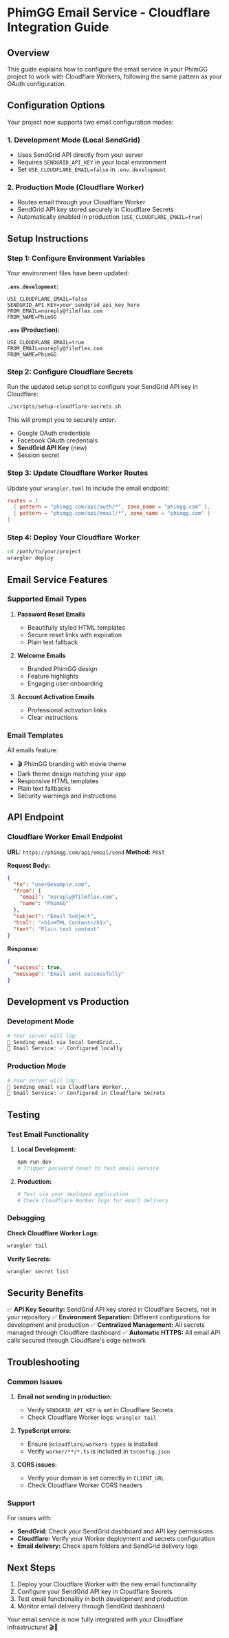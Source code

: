 # PhimGG Email Service - Cloudflare Integration Guide

## Overview

This guide explains how to configure the email service in your PhimGG project to work with Cloudflare Workers, following the same pattern as your OAuth configuration.

## Configuration Options

Your project now supports two email configuration modes:

### 1. **Development Mode** (Local SendGrid)
- Uses SendGrid API directly from your server
- Requires `SENDGRID_API_KEY` in your local environment
- Set `USE_CLOUDFLARE_EMAIL=false` in `.env.development`

### 2. **Production Mode** (Cloudflare Worker)
- Routes email through your Cloudflare Worker
- SendGrid API key stored securely in Cloudflare Secrets
- Automatically enabled in production (`USE_CLOUDFLARE_EMAIL=true`)

## Setup Instructions

### Step 1: Configure Environment Variables

Your environment files have been updated:

**`.env.development`:**
```env
USE_CLOUDFLARE_EMAIL=false
SENDGRID_API_KEY=your_sendgrid_api_key_here
FROM_EMAIL=noreply@filmflex.com
FROM_NAME=PhimGG
```

**`.env` (Production):**
```env
USE_CLOUDFLARE_EMAIL=true
FROM_EMAIL=noreply@filmflex.com
FROM_NAME=PhimGG
```

### Step 2: Configure Cloudflare Secrets

Run the updated setup script to configure your SendGrid API key in Cloudflare:

```bash
./scripts/setup-cloudflare-secrets.sh
```

This will prompt you to securely enter:
- Google OAuth credentials
- Facebook OAuth credentials
- **SendGrid API Key** (new)
- Session secret

### Step 3: Update Cloudflare Worker Routes

Update your `wrangler.toml` to include the email endpoint:

```toml
routes = [
  { pattern = "phimgg.com/api/auth/*", zone_name = "phimgg.com" },
  { pattern = "phimgg.com/api/email/*", zone_name = "phimgg.com" }
]
```

### Step 4: Deploy Your Cloudflare Worker

```bash
cd /path/to/your/project
wrangler deploy
```

## Email Service Features

### Supported Email Types

1. **Password Reset Emails**
   - Beautifully styled HTML templates
   - Secure reset links with expiration
   - Plain text fallback

2. **Welcome Emails**
   - Branded PhimGG design
   - Feature highlights
   - Engaging user onboarding

3. **Account Activation Emails**
   - Professional activation links
   - Clear instructions

### Email Templates

All emails feature:
- 🎬 PhimGG branding with movie theme
- Dark theme design matching your app
- Responsive HTML templates
- Plain text fallbacks
- Security warnings and instructions

## API Endpoint

### Cloudflare Worker Email Endpoint

**URL:** `https://phimgg.com/api/email/send`
**Method:** `POST`

**Request Body:**
```json
{
  "to": "user@example.com",
  "from": {
    "email": "noreply@filmflex.com",
    "name": "PhimGG"
  },
  "subject": "Email Subject",
  "html": "<h1>HTML Content</h1>",
  "text": "Plain text content"
}
```

**Response:**
```json
{
  "success": true,
  "message": "Email sent successfully"
}
```

## Development vs Production

### Development Mode
```bash
# Your server will log:
📧 Sending email via local SendGrid...
📧 Email Service: ✅ Configured locally
```

### Production Mode
```bash
# Your server will log:
📧 Sending email via Cloudflare Worker...
📧 Email Service: ✅ Configured in Cloudflare Secrets
```

## Testing

### Test Email Functionality

1. **Local Development:**
   ```bash
   npm run dev
   # Trigger password reset to test email service
   ```

2. **Production:**
   ```bash
   # Test via your deployed application
   # Check Cloudflare Worker logs for email delivery
   ```

### Debugging

**Check Cloudflare Worker Logs:**
```bash
wrangler tail
```

**Verify Secrets:**
```bash
wrangler secret list
```

## Security Benefits

✅ **API Key Security:** SendGrid API key stored in Cloudflare Secrets, not in your repository
✅ **Environment Separation:** Different configurations for development and production
✅ **Centralized Management:** All secrets managed through Cloudflare dashboard
✅ **Automatic HTTPS:** All email API calls secured through Cloudflare's edge network

## Troubleshooting

### Common Issues

1. **Email not sending in production:**
   - Verify `SENDGRID_API_KEY` is set in Cloudflare Secrets
   - Check Cloudflare Worker logs: `wrangler tail`

2. **TypeScript errors:**
   - Ensure `@cloudflare/workers-types` is installed
   - Verify `worker/**/*.ts` is included in `tsconfig.json`

3. **CORS issues:**
   - Verify your domain is set correctly in `CLIENT_URL`
   - Check Cloudflare Worker CORS headers

### Support

For issues with:
- **SendGrid:** Check your SendGrid dashboard and API key permissions
- **Cloudflare:** Verify your Worker deployment and secrets configuration
- **Email delivery:** Check spam folders and SendGrid delivery logs

## Next Steps

1. Deploy your Cloudflare Worker with the new email functionality
2. Configure your SendGrid API key in Cloudflare Secrets
3. Test email functionality in both development and production
4. Monitor email delivery through SendGrid dashboard

Your email service is now fully integrated with your Cloudflare infrastructure! 🎬📧